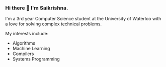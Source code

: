 ### Hi there 👋 I'm Saikrishna.

I'm a 3rd year Computer Science student at the University of Waterloo with a love for solving complex technical problems. 

My interests include:
- Algorithms
- Machine Learning
- Compilers
- Systems Programming

<!--
**SaikrishnaTadepalli/SaikrishnaTadepalli** is a ✨ _special_ ✨ repository because its `README.md` (this file) appears on your GitHub profile.

Here are some ideas to get you started:

- 🔭 I’m currently working on ...
- 🌱 I’m currently learning ...
- 👯 I’m looking to collaborate on ...
- 🤔 I’m looking for help with ...
- 💬 Ask me about ...
- 📫 How to reach me: ...
- 😄 Pronouns: ...
- ⚡ Fun fact: ...
-->
